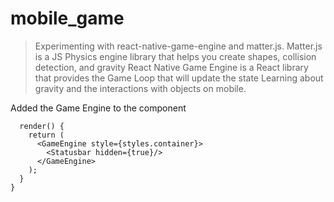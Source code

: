 # mobile_game

>Experimenting with react-native-game-engine and matter.js.
>Matter.js is a JS Physics engine library that helps you create shapes, collision detection, and gravity
>React Native Game Engine is a React library that provides the Game Loop that will update the state 
>Learning about gravity and the interactions with objects on mobile.

Added the Game Engine to the component
``` export default class App extends React.Component {
  render() {
    return (
      <GameEngine style={styles.container}>
        <Statusbar hidden={true}/>
      </GameEngine>
    );
  }
} 
```